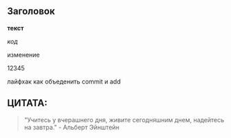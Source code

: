 ## Заголовок ##

__текст__

_код_

изменение

12345

лайфхак как объеденить commit и add

## ЦИТАТА:

>"Учитесь у вчерашнего дня,
>живите сегодняшним днем,
>надейтесь на завтра." - Альберт Эйнштейн

